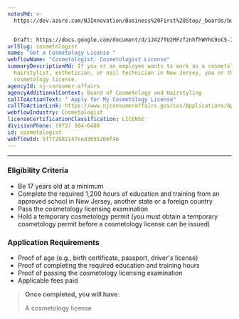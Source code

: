```yaml
---
notesMd: >-
  https://dev.azure.com/NJInnovation/Business%20First%20Stop/_boards/board/t/Research%20and%20Content/Discovery%20Stories/?workitem=2868


  Draft: https://docs.google.com/document/d/1J427TU2MFzfznhfhWYhC9oC5-IUgVUAeBfMeX8iGxwg/edit 
urlSlug: cosmetologist
name: "Get a Cosmetology License "
webflowName: "Cosmetologist: Cosmetologist License"
summaryDescriptionMd: If you or an employee wants to work as a cosmetologist,
  hairstylist, esthetician, or nail technician in New Jersey, you or they need a
  cosmetology license.
agencyId: nj-consumer-affairs
agencyAdditionalContext: Board of Cosmetology and Hairstyling
callToActionText: " Apply for My Cosmetology License"
callToActionLink: https://www.njconsumeraffairs.gov/cos/Applications/Application-for-Authorization-to-Sit-for-the-Examination-and-for-Licensure.pdf
webflowIndustry: Cosmetologist
licenseCertificationClassification: LICENSE
divisionPhone: (973) 504-6400
id: cosmetologist
webflowId: 5f772982147ced365526bf46
---
```

- - - 
### Eligibility Criteria

- Be 17 years old at a minimum
- Complete the required 1,200 hours of education and training from an approved school in New Jersey, another state or a foreign country
- Pass the cosmetology licensing examination
- Hold a temporary cosmetology permit (you must obtain a temporary cosmetology permit before a cosmetology license can be issued)

### Application Requirements
- Proof of age (e.g., birth certificate, passport, driver's license)
- Proof of completing the required education and training hours
- Proof of passing the cosmetology licensing examination
- Applicable fees paid

> **Once completed, you will have**:
>
> A cosmetology license


